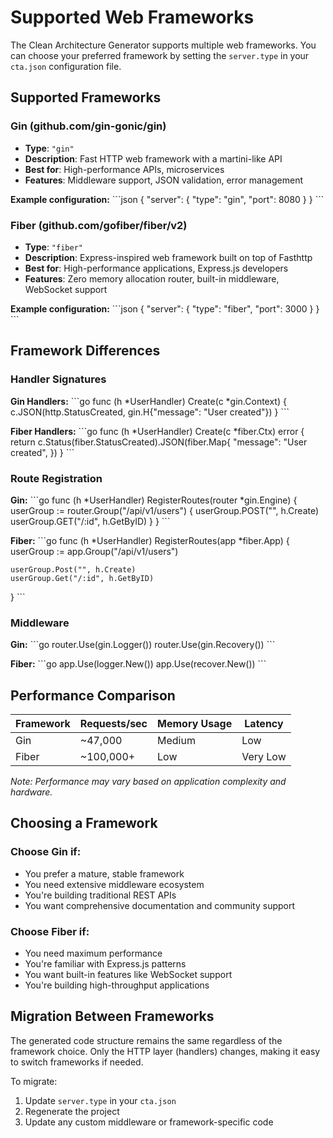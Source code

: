 # Supported Web Frameworks

The Clean Architecture Generator supports multiple web frameworks. You can choose your preferred framework by setting the `server.type` in your `cta.json` configuration file.

## Supported Frameworks

### Gin (github.com/gin-gonic/gin)

- **Type**: `"gin"`
- **Description**: Fast HTTP web framework with a martini-like API
- **Best for**: High-performance APIs, microservices
- **Features**: Middleware support, JSON validation, error management

**Example configuration:**
\`\`\`json
{
"server": {
"type": "gin",
"port": 8080
}
}
\`\`\`

### Fiber (github.com/gofiber/fiber/v2)

- **Type**: `"fiber"`
- **Description**: Express-inspired web framework built on top of Fasthttp
- **Best for**: High-performance applications, Express.js developers
- **Features**: Zero memory allocation router, built-in middleware, WebSocket support

**Example configuration:**
\`\`\`json
{
"server": {
"type": "fiber",
"port": 3000
}
}
\`\`\`

## Framework Differences

### Handler Signatures

**Gin Handlers:**
\`\`\`go
func (h *UserHandler) Create(c *gin.Context) {
c.JSON(http.StatusCreated, gin.H{"message": "User created"})
}
\`\`\`

**Fiber Handlers:**
\`\`\`go
func (h *UserHandler) Create(c *fiber.Ctx) error {
return c.Status(fiber.StatusCreated).JSON(fiber.Map{
"message": "User created",
})
}
\`\`\`

### Route Registration

**Gin:**
\`\`\`go
func (h *UserHandler) RegisterRoutes(router *gin.Engine) {
userGroup := router.Group("/api/v1/users")
{
userGroup.POST("", h.Create)
userGroup.GET("/:id", h.GetByID)
}
}
\`\`\`

**Fiber:**
\`\`\`go
func (h *UserHandler) RegisterRoutes(app *fiber.App) {
userGroup := app.Group("/api/v1/users")

    userGroup.Post("", h.Create)
    userGroup.Get("/:id", h.GetByID)

}
\`\`\`

### Middleware

**Gin:**
\`\`\`go
router.Use(gin.Logger())
router.Use(gin.Recovery())
\`\`\`

**Fiber:**
\`\`\`go
app.Use(logger.New())
app.Use(recover.New())
\`\`\`

## Performance Comparison

| Framework | Requests/sec | Memory Usage | Latency  |
| --------- | ------------ | ------------ | -------- |
| Gin       | ~47,000      | Medium       | Low      |
| Fiber     | ~100,000+    | Low          | Very Low |

_Note: Performance may vary based on application complexity and hardware._

## Choosing a Framework

### Choose Gin if:

- You prefer a mature, stable framework
- You need extensive middleware ecosystem
- You're building traditional REST APIs
- You want comprehensive documentation and community support

### Choose Fiber if:

- You need maximum performance
- You're familiar with Express.js patterns
- You want built-in features like WebSocket support
- You're building high-throughput applications

## Migration Between Frameworks

The generated code structure remains the same regardless of the framework choice. Only the HTTP layer (handlers) changes, making it easy to switch frameworks if needed.

To migrate:

1. Update `server.type` in your `cta.json`
2. Regenerate the project
3. Update any custom middleware or framework-specific code

